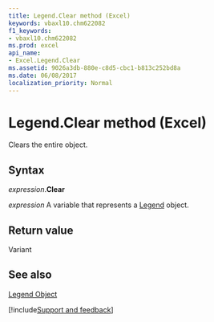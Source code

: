```yaml
---
title: Legend.Clear method (Excel)
keywords: vbaxl10.chm622082
f1_keywords:
- vbaxl10.chm622082
ms.prod: excel
api_name:
- Excel.Legend.Clear
ms.assetid: 9026a3db-880e-c8d5-cbc1-b813c252bd8a
ms.date: 06/08/2017
localization_priority: Normal
---
```



# Legend.Clear method (Excel)

Clears the entire object.


## Syntax

_expression_.**Clear**

_expression_ A variable that represents a [Legend](Excel.Legend-graph-property.md) object.


## Return value

Variant


## See also


[Legend Object](Excel.Legend(object).md)

[!include[Support and feedback](~/includes/feedback-boilerplate.md)]